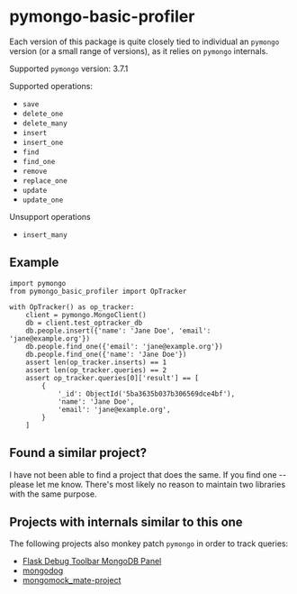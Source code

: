 pymongo-basic-profiler
======================
Each version of this package is quite closely tied to individual an `pymongo`
version (or a small range of versions), as it relies on `pymongo` internals.

Supported `pymongo` version: 3.7.1

Supported operations:

* `save`
* `delete_one`
* `delete_many`
* `insert`
* `insert_one`
* `find`
* `find_one`
* `remove`
* `replace_one`
* `update`
* `update_one`

Unsupport operations

* `insert_many`

Example
-------

    import pymongo
    from pymongo_basic_profiler import OpTracker

    with OpTracker() as op_tracker:
        client = pymongo.MongoClient()
        db = client.test_optracker_db
        db.people.insert({'name': 'Jane Doe', 'email': 'jane@example.org'})
        db.people.find_one({'email': 'jane@example.org'})
        db.people.find_one({'name': 'Jane Doe'})
        assert len(op_tracker.inserts) == 1
        assert len(op_tracker.queries) == 2
        assert op_tracker.queries[0]['result'] == [
            {
                '_id': ObjectId('5ba3635b037b306569dce4bf'),
                'name': 'Jane Doe',
                'email': 'jane@example.org',
            }
        ]


Found a similar project?
------------------------
I have not been able to find a project that does the same.
If you find one -- please let me know. There's most likely no reason to maintain
two libraries with the same purpose.

Projects with internals similar to this one
-------------------------------------------
The following projects also monkey patch `pymongo` in order to track queries:

* [Flask Debug Toolbar MongoDB Panel](https://github.com/bcarlin/flask-debugtoolbar-mongo)
* [mongodog](https://github.com/Paulius-Maruska/mongodog)
* [mongomock_mate-project](https://github.com/MacHu-GWU/mongomock_mate-project/tree/master/mongomock_mate)
